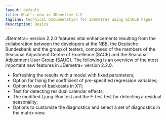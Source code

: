 ```yaml
---
layout: default
title: What's new in JDemetra+ 2.2
tagline: technical documentation for JDemetra+ using GitHub Pages
description: Basics
---
```


JDemetra+ version 2.2.0 features vital enhancements resulting from the 
collaboration between the developers at the NBB, the Deutsche Bundesbank 
and the group of testers, composed of the members of the Seasonal 
Adjustment Centre of Excellence (SACE) and the Seasonal Adjustment User 
Group (SAUG). The following is an overview of the most important new 
features in JDemetra+ version 2.2.0. 

* Refreshing the results with a model with fixed parameters;
* Option for fixing the coefficient of pre-specified regression variables;
* Option to use of backcasts in X11;
* Test for detecting residual calendar effects;
* The modified Ljung-Box test and the F-test test for detecting a residual seasonality;
* Options to customize the diagnostics and select a set of diagnostics in the matrix view.
